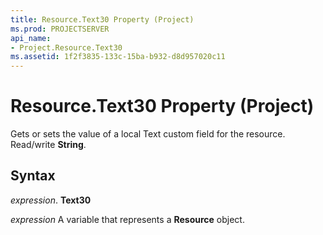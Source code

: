 ```yaml
---
title: Resource.Text30 Property (Project)
ms.prod: PROJECTSERVER
api_name:
- Project.Resource.Text30
ms.assetid: 1f2f3835-133c-15ba-b932-d8d957020c11
---
```



# Resource.Text30 Property (Project)

Gets or sets the value of a local Text custom field for the resource. Read/write  **String**.


## Syntax

 _expression_. **Text30**

 _expression_ A variable that represents a **Resource** object.


